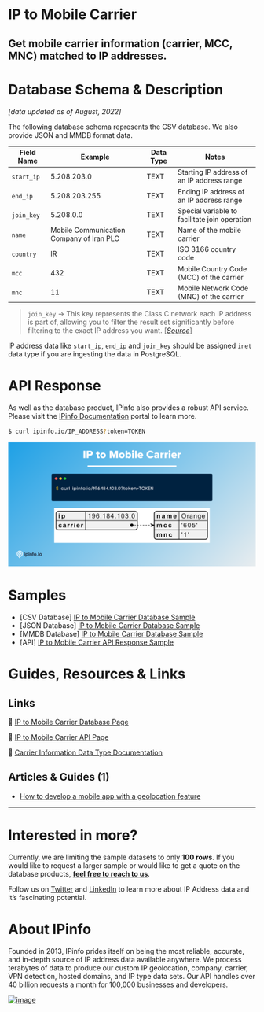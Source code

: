 # IP to Mobile Carrier

## Get mobile carrier information (carrier, MCC, MNC) matched to IP addresses.

# Database Schema & Description

*[data updated as of August, 2022]*

The following database schema represents the CSV database. We also provide JSON and MMDB format data.

| Field Name | Example | Data Type | Notes |
| --- | --- | --- | --- |
| `start_ip` | 5.208.203.0 | TEXT | Starting IP address of an IP address range |
| `end_ip` | 5.208.203.255 | TEXT | Ending IP address of an IP address range |
| `join_key` | 5.208.0.0 | TEXT | Special variable to facilitate join operation |
| `name` | Mobile Communication Company of Iran PLC | TEXT | Name of the mobile carrier |
| `country` | IR | TEXT | ISO 3166 country code |
| `mcc` | 432 | TEXT | Mobile Country Code (MCC) of the carrier |
| `mnc` | 11 | TEXT | Mobile Network Code (MNC) of the carrier |

> `join_key` → This key represents the Class C network each IP address is part of, allowing you to filter the result set significantly before filtering to the exact IP address you want. [[*Source*](https://ipinfo.io/blog/ingesting-ipinfo-geolocation-data-with-postgresql-13/)]
> 

IP address data like `start_ip`, `end_ip` and `join_key` should be assigned `inet` data type if you are ingesting the data in PostgreSQL.

# API Response

As well as the database product, IPinfo also provides a robust API service. Please visit the [IPinfo Documentation](https://ipinfo.io/developers) portal to learn more.

```bash
$ curl ipinfo.io/IP_ADDRESS?token=TOKEN
```

![mobile carrier API response.png](../assets/mobile_carrier_api_response.png)

# Samples

- [CSV Database] [IP to Mobile Carrier Database Sample](/IP%20to%20Mobile%20Carrier/ip_carrier_sample.csv)
- [JSON Database] [IP to Mobile Carrier Database Sample](/IP%20to%20Mobile%20Carrier/ip_carrier_sample.json)
- [MMDB Database] [IP to Mobile Carrier Database Sample](/IP%20to%20Mobile%20Carrier/ip_carrier_sample.mmdb)
- [API] [IP to Mobile Carrier API Response Sample](/IP%20to%20Mobile%20Carrier/ip_carrier_api_sample.json)

# Guides, Resources & Links

## Links

🔗 [IP to Mobile Carrier Database Page](https://ipinfo.io/products/mobile-ip-database)

🔗 [IP to Mobile Carrier API Page](https://ipinfo.io/products/ip-carrier-api)

🔗 [Carrier Information Data Type Documentation](https://ipinfo.io/developers/data-types#carrier-data)

## Articles & Guides (1)

- [How to develop a mobile app with a geolocation feature](https://ipinfo.io/blog/how-to-develop-a-mobile-application-software-with-a-geolocation-feature/)

---

# Interested in more?

Currently, we are limiting the sample datasets to only **100 rows**. If you would like to request a larger sample or would like to get a quote on the database products, **[feel free to reach to us](https://ipinfo.io/products/ip-database-download#request_form)**.

Follow us on [Twitter](https://twitter.com/ipinfo) and [LinkedIn](https://www.linkedin.com/company/ipinfo/) to learn more about IP Address data and it’s fascinating potential.

# About IPinfo

Founded in 2013, IPinfo prides itself on being the most reliable, accurate, and in-depth source of IP address data available anywhere. We process terabytes of data to produce our custom IP geolocation, company, carrier, VPN detection, hosted domains, and IP type data sets. Our API handles over 40 billion requests a month for 100,000 businesses and developers.

[![image](https://avatars3.githubusercontent.com/u/15721521?s=128&u=7bb7dde5c4991335fb234e68a30971944abc6bf3&v=4)](https://ipinfo.io/)